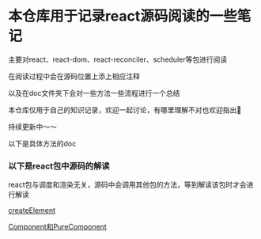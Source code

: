 # 本仓库用于记录react源码阅读的一些笔记

主要对react、react-dom、react-reconciler、scheduler等包进行阅读

在阅读过程中会在源码位置上添上相应注释

以及在doc文件夹下会对一些方法一些流程进行一个总结

本仓库仅用于自己的知识记录，欢迎一起讨论，有哪里理解不对也欢迎指出👏

持续更新中～～

以下是具体方法的doc

### 以下是react包中源码的解读
react包与调度和渲染无关，源码中会调用其他包的方法，等到解读该包时才会进行解读

[createElement](./doc/createElement.md)

[Component和PureComponent](./doc/component.md)



